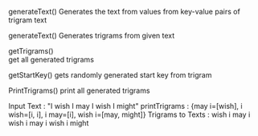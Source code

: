 generateText() 
	Generates the text from values from key-value pairs of trigram text
	
generateText()
	Generates trigrams from given text
	
getTrigrams()	
	get all generated trigrams

getStartKey()
	gets randomly generated start key from trigram
	
PrintTrigrams()
	print all generated trigrams

Input Text : "I wish I may I wish I might"
printTrigrams : {may i=[wish], i wish=[i, i], i may=[i], wish i=[may, might]}
Trigrams to Texts : wish i may i wish i may i wish i might
